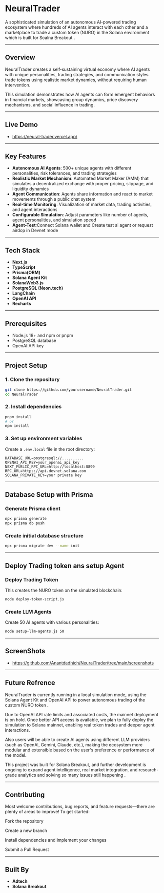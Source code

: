 
# NeuralTrader

A sophisticated simulation of an autonomous AI-powered trading ecosystem where hundreds of AI agents interact with each other and a marketplace to trade a custom token (NURO) in the Solana environment which is built for Soalna Breakout .

---

## Overview

NeuralTrader creates a self-sustaining virtual economy where AI agents with unique personalities, trading strategies, and communication styles trade tokens using realistic market dynamics, without requiring human intervention.

This simulation demonstrates how AI agents can form emergent behaviors in financial markets, showcasing group dynamics, price discovery mechanisms, and social influence in trading.

---

## Live Demo  

- https://neural-trader.vercel.app/

---

## Key Features

- **Autonomous AI Agents**: 500+ unique agents with different personalities, risk tolerances, and trading strategies  
- **Realistic Market Mechanism**: Automated Market Maker (AMM) that simulates a decentralized exchange with proper pricing, slippage, and liquidity dynamics  
- **Agent Communication**: Agents share information and react to market movements through a public chat system  
- **Real-time Monitoring**: Visualization of market data, trading activities, and agent interactions  
- **Configurable Simulation**: Adjust parameters like number of agents, agent personalities, and simulation speed  
- **Agent-Test**:Connect Solana wallet and Create test ai agent or request airdop in Devnet mode 

---

## Tech Stack

- **Next.js**  
- **TypeScript**  
- **Prisma(ORM)** 
- **Solana Agent Kit**  
- **SolanaWeb3.js**  
- **PostgreSQL (Neon.tech)**  
- **LangChain**  
- **OpenAI API**  
- **Recharts**  

---

## Prerequisites

- Node.js 18+ and npm or pnpm  
- PostgreSQL database  
- OpenAI API key  

---

## Project Setup

### 1. Clone the repository

```bash
git clone https://github.com/yourusername/NeuralTrader.git
cd NeuralTrader
````

### 2. Install dependencies

```bash
pnpm install
# or
npm install
```

### 3. Set up environment variables

Create a `.env.local` file in the root directory:

```env
DATABASE_URL=postgresql://..........
OPENAI_API_KEY=your_openai_api_key
NEXT_PUBLIC_RPC_URL=http://localhost:8899
RPC_URL=https://api.devnet.solana.com
SOLANA_PRIVATE_KEY=your private key 
```

---

## Database Setup with Prisma

### Generate Prisma client 

```bash
npx prisma generate
npx prisma db push   
```

### Create initial database structure

```bash
npx prisma migrate dev --name init
```

---

## Deploy Trading token ans setup Agent

### Deploy Trading Token

This creates the NURO token on the simulated blockchain:

```bash
node deploy-token-script.js
```

### Create LLM Agents

Create 50 AI agents with various personalities:

```bash
node setup-llm-agents.js 50
```

--- 

## ScreenShots 
  - https://github.com/Anantdadhich/NeuralTrader/tree/main/screenshots
---

## Future Refrence 
NeuralTrader is currently running in a local simulation mode, using the Solana Agent Kit and OpenAI API to power autonomous trading of the custom NURO token .

Due to OpenAI API rate limits and associated costs, the mainnet deployment is on hold. Once better API access is available, we plan to fully deploy the simulation to Solana mainnet, enabling real token trades and deeper agent interactions.

Also users will be able to create AI agents using different LLM providers (such as OpenAI, Gemini, Claude, etc.), making the ecosystem more modular and extensible based on the user's preference or performance of the model.

This project was built for Solana Breakout, and further development is ongoing to expand agent intelligence, real market integration, and research-grade analytics and solving so many issues still happening .
 
---

## Contributing
Most welcome contributions, bug reports, and feature requests—there are plenty of areas to improve! To get started:

Fork the repository

Create a new branch 

Install dependencies and implement your changes

Submit a Pull Request 

---

## Built By

- **Adtech** 
- **Solana Breakout**  
